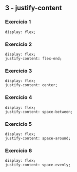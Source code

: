 ## 3 - justify-content

### Exercício 1
```
display: flex;
```

### Exercício 2
```
display: flex;
justify-content: flex-end;
```

### Exercício 3
```
display: flex;
justify-content: center;
```

### Exercício 4
```
display: flex;
justify-content: space-between;
```

### Exercício 5
```
display: flex;
justify-content: space-around;
```

### Exercício 6
```
display: flex;
justify-content: space-evenly;
```
